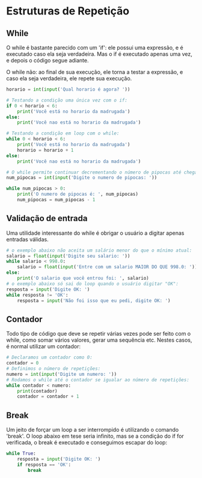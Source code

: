 # Estruturas de Repetição

## While

O while é bastante parecido com um 'if': ele possui uma expressão, e é executado caso ela seja verdadeira. Mas o if é executado apenas uma vez, e depois o código segue adiante.

O while não: ao final de sua execução, ele torna a testar a expressão, e caso ela seja verdadeira, ele repete sua execução.

```python
horario = int(input('Qual horario é agora? '))

# Testando a condição uma única vez com o if:
if 0 < horario < 6:
    print('Você está no horario da madrugada')
else:
    print('Você nao está no horario da madrugada')

# Testando a condição em loop com o while:
while 0 < horario < 6:
    print('Você está no horario da madrugada')
    horario = horario + 1
else:
    print('Você nao está no horario da madrugada')

# O while permite continuar decrementando o número de pipocas até chegar em 0:
num_pipocas = int(input('Digite o numero de pipocas: '))

while num_pipocas > 0:
    print('O numero de pipocas é: ', num_pipocas)
    num_pipocas = num_pipocas - 1
```

## Validação de entrada

Uma utilidade interessante do while é obrigar o usuário a digitar apenas entradas válidas.

```python
# o exemplo abaixo não aceita um salário menor do que o mínimo atual:
salario = float(input('Digite seu salario: '))
while salario < 998.0:
    salario = float(input('Entre com um salario MAIOR DO QUE 998.0: '))
else:
    print('O salario que você entrou foi: ', salario)
# o exemplo abaixo só sai do loop quando o usuário digitar "OK":
resposta = input('Digite OK: ')
while resposta != 'OK':
    resposta = input('Não foi isso que eu pedi, digite OK: ')
```

## Contador

Todo tipo de código que deve se repetir várias vezes pode ser feito com o while, como somar vários valores, gerar uma sequência etc. Nestes casos, é normal utilizar um contador:

```python
# Declaramos um contador como 0:
contador = 0
# Definimos o número de repetições:
numero = int(input('Digite um numero: '))
# Rodamos o while até o contador se igualar ao número de repetições:
while contador < numero:
    print(contador)
    contador = contador + 1
```

## Break

Um jeito de forçar um loop a ser interrompido é utilizando o comando 'break'. O loop abaixo em tese seria infinito, mas se a condição do if for verificada, o break é executado e conseguimos escapar do loop:

```python
while True:
    resposta = input('Digite OK: ')
    if resposta == 'OK':
        break
```